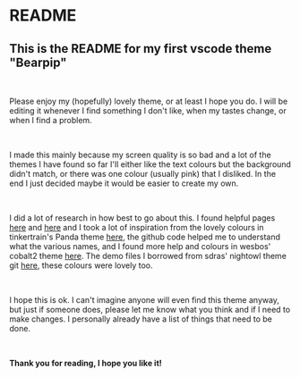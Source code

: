 # README
## This is the README for my first vscode theme "Bearpip"

&nbsp;  

Please enjoy my (hopefully) lovely theme, or at least I hope you do. I will be editing it whenever I find something I don't like, when my tastes change, or when I find a problem.  

&nbsp;  

I made this mainly because my screen quality is so bad and a lot of the themes I have found so far I'll either like the text colours but the background didn't match, or there was one colour (usually pink) that I disliked. In the end I just decided maybe it would be easier to create my own.  

&nbsp;  

I did a lot of research in how best to go about this. I found helpful pages [here](https://css-tricks.com/creating-a-vs-code-theme/ "Creating a VS Code Theme") and [here](https://medium.com/wearelaika/vscode-create-your-own-custom-theme-extension-96c67bd753f6 "VSCode: Create your own custom theme extension") and I took a lot of inspiration from the lovely colours in tinkertrain's Panda theme [here](https://github.com/tinkertrain/panda-syntax-vscode "Github link to Panda theme"), the github code helped me to understand what the various names, and I found more help and colours in wesbos' cobalt2 theme [here](https://github.com/wesbos/cobalt2-vscode "Github link to cobalt2 theme"). The demo files I borrowed from sdras' nightowl theme git [here](https://github.com/sdras/night-owl-vscode-theme "Github link to nightowl theme"), these colours were lovely too.  

&nbsp;  

I hope this is ok. I can't imagine anyone will even find this theme anyway, but just if someone does, please let me know what you think and if I need to make changes. I personally already have a list of things that need to be done.

&nbsp;  

**Thank you for reading, I hope you like it!**
